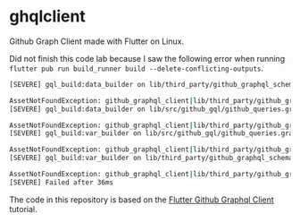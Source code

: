 # ghqlclient

Github Graph Client made with Flutter on Linux.

Did not finish this code lab because I saw the following error when running
`flutter pub run build_runner build --delete-conflicting-outputs`.

```bash
[SEVERE] gql_build:data_builder on lib/third_party/github_graphql_schema/schema.public.graphql (cached):

AssetNotFoundException: github_graphql_client|lib/third_party/github_graphql_schema/schema.public.graphql
[SEVERE] gql_build:data_builder on lib/src/github_gql/github_queries.graphql (cached):

AssetNotFoundException: github_graphql_client|lib/third_party/github_graphql_schema/schema.public.graphql
[SEVERE] gql_build:var_builder on lib/src/github_gql/github_queries.graphql (cached):

AssetNotFoundException: github_graphql_client|lib/third_party/github_graphql_schema/schema.public.graphql
[SEVERE] gql_build:var_builder on lib/third_party/github_graphql_schema/schema.public.graphql (cached):

AssetNotFoundException: github_graphql_client|lib/third_party/github_graphql_schema/schema.public.graphql
[SEVERE] Failed after 36ms
```

The code in this repository is based on the
[Flutter Github Graphql Client](https://codelabs.developers.google.com/codelabs/flutter-github-graphql-client/index.html#0)
tutorial.
